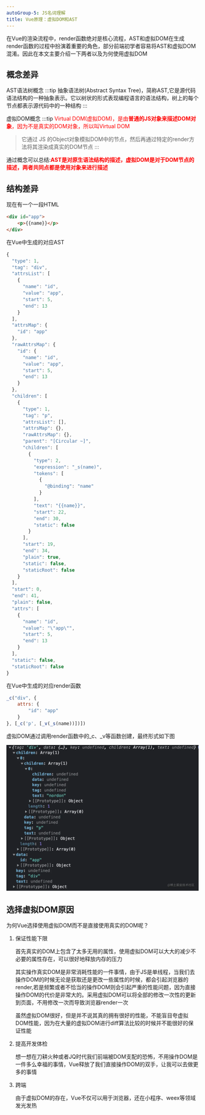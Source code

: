 ```yaml
---
autoGroup-5: JS名词理解
title: Vue原理：虚拟DOM和AST
---
```

在Vue的渲染流程中，render函数绝对是核心流程，AST和虚拟DOM在生成render函数的过程中扮演着重要的角色，部分前端初学者容易将AST和虚拟DOM混淆。因此在本文主要介绍一下两者以及为何使用虚拟DOM

## 概念差异
AST语法树概念
:::tip
抽象语法树(Abstract Syntax Tree)，简称AST,它是源代码语法结构的一种抽象表示。它以树状的形式表现编程语言的语法结构，树上的每个节点都表示源代码中的一种结构
:::

虚拟DOM概念
:::tip
<span style="color: red">Virtual DOM(虚拟DOM)，是由**普通的JS对象来描述DOM对象**，因为不是真实的DOM对象，所以叫Virtual DOM</span>

>它通过 JS 的Object对象模拟DOM中的节点，然后再通过特定的render方法将其渲染成真实的DOM节点
:::

通过概念可以总结:<span style="color: red">**AST是对原生语法结构的描述，虚拟DOM是对于DOM节点的描述，两者共同点都是使用对象来进行描述**</span>

## 结构差异
现在有一个一段HTML
```html
<div id="app">
    <p>{{name}}</p>
</div>
```
在Vue中生成的对应AST
```js
{
  "type": 1,
  "tag": "div",
  "attrsList": [
    {
      "name": "id",
      "value": "app",
      "start": 5,
      "end": 13
    }
  ],
  "attrsMap": {
    "id": "app"
  },
  "rawAttrsMap": {
    "id": {
      "name": "id",
      "value": "app",
      "start": 5,
      "end": 13
    }
  },
  "children": [
    {
      "type": 1,
      "tag": "p",
      "attrsList": [],
      "attrsMap": {},
      "rawAttrsMap": {},
      "parent": "[Circular ~]",
      "children": [
        {
          "type": 2,
          "expression": "_s(name)",
          "tokens": [
            {
              "@binding": "name"
            }
          ],
          "text": "{{name}}",
          "start": 22,
          "end": 30,
          "static": false
        }
      ],
      "start": 19,
      "end": 34,
      "plain": true,
      "static": false,
      "staticRoot": false
    }
  ],
  "start": 0,
  "end": 41,
  "plain": false,
  "attrs": [
    {
      "name": "id",
      "value": "\"app\"",
      "start": 5,
      "end": 13
    }
  ],
  "static": false,
  "staticRoot": false
}
```
在Vue中生成的对应render函数
```js
_c("div", {
    attrs: {
        "id": "app"
    }
}, [_c('p', [_v(_s(name))])])
```
虚拟DOM通过调用render函数中的_c、_v等函数创建，最终形式如下图

![虚拟dom](./images/5d2948418cd94ec08bb8882402e1fe84_tplv-k3u1fbpfcp-zoom-in-crop-mark_1304_0_0_0.png)

## 选择虚拟DOM原因
为何Vue选择使用虚拟DOM而不是直接使用真实的DOM呢？

1. 保证性能下限

    首先真实的DOM上包含了太多无用的属性，使用虚拟DOM可以大大的减少不必要的属性存在，可以很好地释放内存的压力

    其实操作真实DOM是非常消耗性能的一件事情，由于JS是单线程，当我们去操作DOM的时候无论是获取还是更改一些属性的时候，都会引起浏览器的render,若是频繁或者不恰当的操作DOM则会引起严重的性能问题，因为直接操作DOM的代价是非常大的。采用虚拟DOM可以将全部的修改一次性的更新到页面，不用修改一次而导致浏览器render一次

    虽然虚拟DOM很好，但是并不说其真的拥有很好的性能，不能盲目夸虚拟DOM性能，因为在大量的虚拟DOM进行diff算法比较的时候并不能很好的保证性能

2. 提高开发体检

    想一想在刀耕火种或者JQ时代我们前端被DOM支配的恐怖，不用操作DOM是一件多么幸福的事情，Vue释放了我们直接操作DOM的双手，让我可以去做更多的事情

3. 跨端

    由于虚拟DOM的存在，Vue不仅可以用于浏览器，还在小程序、weex等领域发光发热